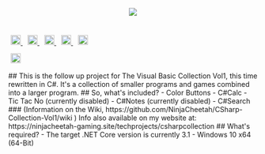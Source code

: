 <p align="center">
<img src="https://ninjacheetah-gaming.site/WindowsIconCSharpCollection.png.png"/>
<h1 CSharp-Collection></h1>
<a href="https://github.com/NinjaCheetah/CSharp-Collection/workflows/.NET%20Core/badge.svg?branch=master" style="padding-left: 5px; padding-right: 5px;">
	<img src="https://github.com/NinjaCheetah/CSharp-Collection/workflows/.NET%20Core/badge.svg?branch=master" height="20">
</a>
<a href="https://img.shields.io/github/downloads/NinjaCheetah/CSharp-Collection/total?color=Aqua&label=Downloads" style="padding-left: 5px; padding-right: 5px;">
	<img src="https://img.shields.io/github/downloads/NinjaCheetah/CSharp-Collection/total?color=Aqua&label=Downloads" height="20">
</a>
<a href="https://img.shields.io/github/v/release/NinjaCheetah/CSharp-Collection?label=Latest%20Release" style="padding-left: 5px; padding-right: 5px;">
	<img src="https://img.shields.io/github/v/release/NinjaCheetah/CSharp-Collection?label=Latest%20Release" height="20">
</a>
<a href="https://discord.com/invite/TbPXuFr" style="padding-left: 5px; padding-right: 5px;">
		<img src="https://img.shields.io/badge/Discord-Server-purple.svg" height="20">
</a>
<a href="https://www.youtube.com/channel/UCW7-9GMKhze0RoharpssuAA" style="padding-left: 5px; padding-right: 5px;">
		<img src="https://img.shields.io/badge/YouTube-Channel-red.svg" height="20">
  </a>
</p>
<a href="https://img.shields.io/maintenance/yes/2020?label=Maintained" style="padding-left: 5px; padding-right: 5px;">
		<img src="https://img.shields.io/maintenance/yes/2020?label=Maintained" height="20">
  </a>
</p>
## This is the follow up project for The Visual Basic Collection Vol1, this time rewritten in C#. It's a collection of smaller programs and games combined into a larger program.
## So, what's included?
- Color Buttons
- C#Calc
- Tic Tac No (currently disabled)
- C#Notes (currently disabled)
- C#Search
### (Information on the Wiki, https://github.com/NinjaCheetah/CSharp-Collection-Vol1/wiki )
Info also available on my website at: https://ninjacheetah-gaming.site/techprojects/csharpcollection
## What's required?
- The target .NET Core version is currently 3.1
- Windows 10 x64 (64-Bit)
